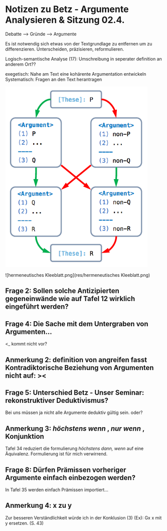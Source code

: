 # Notizen zu Betz - Argumente Analysieren & Sitzung 02.4.

Debatte --> Gründe --> Argumente

Es ist notwendig sich etwas von der Textgrundlage zu entfernen um zu differenzieren. Unterscheiden, präzisieren, reformulieren.

Logisch-semantische Analyse (17): Umschreibung in seperater definition an anderem Ort??

exegetisch: Nahe am Text eine kohärente Argumentation entwickeln
Systematisch: Fragen an den Text herantragen

![8a5294db72462823ac6cbc0e7f9429b2.png](res/8a5294db72462823ac6cbc0e7f9429b2.png)

![hermeneutisches Kleeblatt.png](res/hermeneutisches Kleeblatt.png)



## Frage 2: Sollen solche Antizipierten gegeneinwände wie auf Tafel 12 wirklich eingeführt werden?

## Frage 4: Die Sache mit dem Untergraben von Argumenten…
<_ kommt nicht vor?


## Anmerkung 2: definition von angreifen fasst Kontradiktorische Beziehung von Argumenten nicht auf: ><


## Frage 5: Unterschied Betz - Unser Seminar: rekonstruktiver Deduktivismus?
Bei uns müssen ja nicht alle Argumente deduktiv gültig sein. oder?

## Anmerkung 3: _höchstens wenn_ , _nur wenn_ , Konjunktion
Tafel 34 reduziert die formulierung _höchstens dann, wenn_ auf eine Äquivalenz. Formulierung ist für mich verwirrend.

## Frage 8: Dürfen Prämissen vorheriger Argumente einfach einbezogen werden?
In Tafel 35 werden einfach Prämissen importiert…

## Anmerkung 4: x zu y
Zur besseren Verständlichkeit würde ich in der Konklusion (3) (Ex): Gx x mit y ersetzen. (S. 43)






